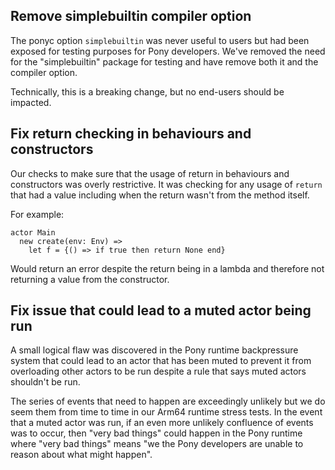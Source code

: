 ## Remove simplebuiltin compiler option

The ponyc option `simplebuiltin` was never useful to users but had been exposed for testing purposes for Pony developers. We've removed the need for the "simplebuiltin" package for testing and have remove both it and the compiler option.

Technically, this is a breaking change, but no end-users should be impacted.

## Fix return checking in behaviours and constructors

Our checks to make sure that the usage of return in behaviours and constructors was overly restrictive. It was checking for any usage of `return` that had a value including when the return wasn't from the method itself.

For example:

```pony
actor Main
  new create(env: Env) =>
    let f = {() => if true then return None end}
```

Would return an error despite the return being in a lambda and therefore not returning a value from the constructor.

## Fix issue that could lead to a muted actor being run

A small logical flaw was discovered in the Pony runtime backpressure system that could lead to an actor that has been muted to prevent it from overloading other actors to be run despite a rule that says muted actors shouldn't be run.

The series of events that need to happen are exceedingly unlikely but we do seem them from time to time in our Arm64 runtime stress tests. In the event that a muted actor was run, if an even more unlikely confluence of events was to occur, then "very bad things" could happen in the Pony runtime where "very bad things" means "we the Pony developers are unable to reason about what might happen".

